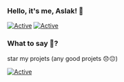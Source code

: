 ### Hello, it's me, Aslak! 👋

[![Active](https://img.shields.io/badge/Langages-JS%20/%20Go%20/%20HTML%20/%20CSS-purple?style=flat-square)](https://www.github.com/aslakoffi)
[![Active](https://img.shields.io/badge/Discord-CLICK-purple?style=flat-square&logo=discord)](https://discord.gg/hyhnBeX)

### What to say 🤔?

star my projets (any good projets 😞😔)

[![Active](https://github-readme-stats.vercel.app/api?username=max-xoo&show_icons=true&theme=dark&count_private=true&hide=prs,issues)](https://www.github.com/max-xoo)

